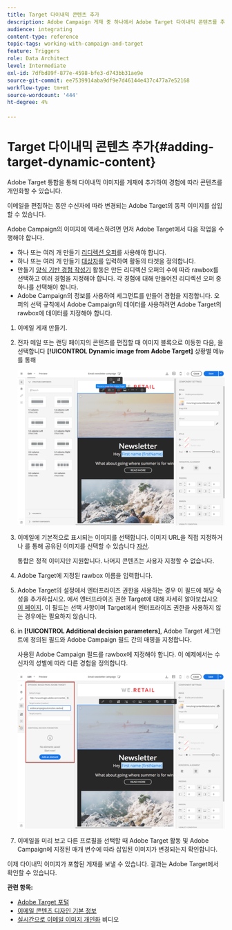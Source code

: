 ```yaml
---
title: Target 다이내믹 콘텐츠 추가
description: Adobe Campaign 게재 중 하나에서 Adobe Target 다이내믹 콘텐츠를 추가하는 방법을 알아봅니다.
audience: integrating
content-type: reference
topic-tags: working-with-campaign-and-target
feature: Triggers
role: Data Architect
level: Intermediate
exl-id: 7dfbd89f-877e-4598-bfe3-d743bb31ae9e
source-git-commit: ee7539914aba9df9e7d46144e437c477a7e52168
workflow-type: tm+mt
source-wordcount: '444'
ht-degree: 4%

---
```


# Target 다이내믹 콘텐츠 추가{#adding-target-dynamic-content}

Adobe Target 통합을 통해 다이내믹 이미지를 게재에 추가하여 경험에 따라 콘텐츠를 개인화할 수 있습니다.

이메일을 편집하는 동안 수신자에 따라 변경되는 Adobe Target의 동적 이미지를 삽입할 수 있습니다.

Adobe Campaign의 이미지에 액세스하려면 먼저 Adobe Target에서 다음 작업을 수행해야 합니다.

* 하나 또는 여러 개 만들기 [리디렉션 오퍼](https://experienceleague.adobe.com/docs/target/using/experiences/offers/offer-redirect.html)를 사용해야 합니다.
* 하나 또는 여러 개 만들기 [대상자](https://experienceleague.adobe.com/docs/target/using/audiences/create-audiences/audiences.html)를 입력하여 활동의 타겟을 정의합니다.
* 만들기 [양식 기반 경험 작성기](https://experienceleague.adobe.com/docs/target/using/experiences/form-experience-composer.html) 활동은 만든 리디렉션 오퍼의 수에 따라 rawbox를 선택하고 여러 경험을 지정해야 합니다. 각 경험에 대해 만들어진 리디렉션 오퍼 중 하나를 선택해야 합니다.
* Adobe Campaign의 정보를 사용하여 세그먼트를 만들어 경험을 지정합니다. 오퍼의 선택 규칙에서 Adobe Campaign의 데이터를 사용하려면 Adobe Target의 rawbox에 데이터를 지정해야 합니다.

1. 이메일 게재 만들기.
1. 전자 메일 또는 랜딩 페이지의 콘텐츠를 편집할 때 이미지 블록으로 이동한 다음, 을 선택합니다 **[!UICONTROL Dynamic image from Adobe Target]** 상황별 메뉴를 통해

   ![](assets/tar_insert_dynamic_image.png)

1. 이메일에 기본적으로 표시되는 이미지를 선택합니다. 이미지 URL을 직접 지정하거나 를 통해 공유된 이미지를 선택할 수 있습니다 [자산](../../integrating/using/working-with-campaign-and-assets-core-service.md).

   통합은 정적 이미지만 지원합니다. 나머지 콘텐츠는 사용자 지정할 수 없습니다.

1. Adobe Target에 지정된 rawbox 이름을 입력합니다.
1. Adobe Target의 설정에서 엔터프라이즈 권한을 사용하는 경우 이 필드에 해당 속성을 추가하십시오. 에서 엔터프라이즈 권한 Target에 대해 자세히 알아보십시오 [이 페이지](https://experienceleague.adobe.com/docs/target/using/administer/manage-users/enterprise/properties-overview.html). 이 필드는 선택 사항이며 Target에서 엔터프라이즈 권한을 사용하지 않는 경우에는 필요하지 않습니다.
1. in **[!UICONTROL Additional decision parameters]**, Adobe Target 세그먼트에 정의된 필드와 Adobe Campaign 필드 간의 매핑을 지정합니다.

   사용된 Adobe Campaign 필드를 rawbox에 지정해야 합니다. 이 예제에서는 수신자의 성별에 따라 다른 경험을 정의합니다.

   ![](assets/tar_additional_decisionning_parameters.png)

1. 이메일을 미리 보고 다른 프로필을 선택할 때 Adobe Target 활동 및 Adobe Campaign에 지정된 매개 변수에 따라 삽입된 이미지가 변경되는지 확인합니다.

이제 다이내믹 이미지가 포함된 게재를 보낼 수 있습니다. 결과는 Adobe Target에서 확인할 수 있습니다.

**관련 항목:**

* [Adobe Target 포털](https://experienceleague.adobe.com/docs/target/using/integrate/campaign-and-target.html)
* [이메일 콘텐츠 디자인 기본 정보](../../designing/using/designing-content-in-adobe-campaign.md)
* [실시간으로 이메일 이미지 개인화](https://helpx.adobe.com/marketing-cloud/how-to/email-marketing.html) 비디오
